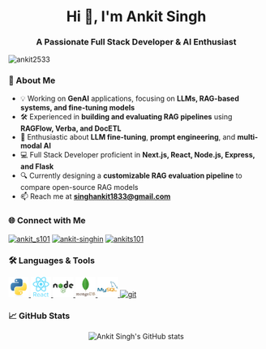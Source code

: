 <h1 align="center">Hi 👋, I'm Ankit Singh</h1>
<h3 align="center">A Passionate Full Stack Developer & AI Enthusiast</h3>

<p align="left"> <img src="https://komarev.com/ghpvc/?username=ankit2533&label=Profile%20views&color=0e75b6&style=flat" alt="ankit2533" /> </p>

### 🚀 About Me
- 💡 Working on **GenAI** applications, focusing on **LLMs, RAG-based systems, and fine-tuning models**  
- 🛠️ Experienced in **building and evaluating RAG pipelines** using **RAGFlow, Verba, and DocETL**  
- 🧠 Enthusiastic about **LLM fine-tuning**, **prompt engineering**, and **multi-modal AI**  
- 💻 Full Stack Developer proficient in **Next.js, React, Node.js, Express, and Flask**  
- 🔍 Currently designing a **customizable RAG evaluation pipeline** to compare open-source RAG models  
- 📫 Reach me at **singhankit1833@gmail.com**  

### 🌐 Connect with Me
<p align="left">
<a href="https://twitter.com/ankit_s101" target="blank"><img align="center" src="https://raw.githubusercontent.com/rahuldkjain/github-profile-readme-generator/master/src/images/icons/Social/twitter.svg" alt="ankit_s101" height="30" width="40" /></a>
<a href="https://linkedin.com/in/ankit-singhin" target="blank"><img align="center" src="https://raw.githubusercontent.com/rahuldkjain/github-profile-readme-generator/master/src/images/icons/Social/linked-in-alt.svg" alt="ankit-singhin" height="30" width="40" /></a>
<a href="https://www.leetcode.com/ankits101" target="blank"><img align="center" src="https://raw.githubusercontent.com/rahuldkjain/github-profile-readme-generator/master/src/images/icons/Social/leet-code.svg" alt="ankits101" height="30" width="40" /></a>
</p>

### 🛠️ Languages & Tools
<p align="left"> 
  <a href="https://www.python.org" target="_blank" rel="noreferrer"> 
    <img src="https://raw.githubusercontent.com/devicons/devicon/master/icons/python/python-original.svg" alt="python" width="40" height="40"/> 
  </a> 
  <a href="https://reactjs.org/" target="_blank" rel="noreferrer"> 
    <img src="https://raw.githubusercontent.com/devicons/devicon/master/icons/react/react-original-wordmark.svg" alt="react" width="40" height="40"/> 
  </a> 
  <a href="https://nodejs.org" target="_blank" rel="noreferrer"> 
    <img src="https://raw.githubusercontent.com/devicons/devicon/master/icons/nodejs/nodejs-original-wordmark.svg" alt="nodejs" width="40" height="40"/> 
  </a> 
  <a href="https://www.mongodb.com/" target="_blank" rel="noreferrer"> 
    <img src="https://raw.githubusercontent.com/devicons/devicon/master/icons/mongodb/mongodb-original-wordmark.svg" alt="mongodb" width="40" height="40"/> 
  </a> 
  <a href="https://www.mysql.com/" target="_blank" rel="noreferrer"> 
    <img src="https://raw.githubusercontent.com/devicons/devicon/master/icons/mysql/mysql-original-wordmark.svg" alt="mysql" width="40" height="40"/> 
  </a> 
  <a href="https://git-scm.com/" target="_blank" rel="noreferrer"> 
    <img src="https://www.vectorlogo.zone/logos/git-scm/git-scm-icon.svg" alt="git" width="40" height="40"/> 
  </a> 
</p>


### 📈 GitHub Stats
<p align="center">
  <img src="https://github-readme-stats.vercel.app/api?username=ankit2533&show_icons=true&theme=radical" alt="Ankit Singh's GitHub stats" />
</p>

